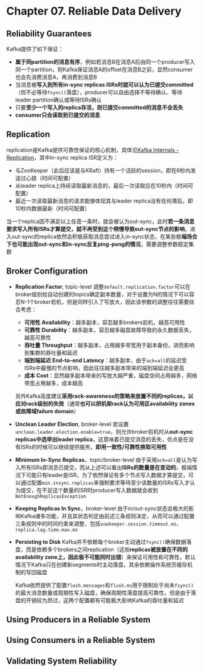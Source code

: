 # Chapter 07. Reliable Data Delivery

## Reliability Guarantees

Kafka提供了如下保证：

- **属于同partition的消息有序**，例如若消息B在消息A后由同一个producer写入同一个partition，则Kafka保证消息A的offset在消息B之前，显然consumer也会先消费消息A，再消费到消息B
- 当消息被**写入到所有in-sync replicas ISRs时就可以认为已提交committed**（但不必等待`fsync()`落盘），producer可以自由选择不等待确认、等待leader partition确认或等待ISRs确认
- 只要**至少一个写入的replica存活，则已提交committed的消息不会丢失**
- **consumer只会读取到已提交的消息**

## Replication

replication是Kafka提供可靠性保证的核心机制，具体见[Kafka Internals - Replication](https://github.com/JasonYuchen/notes/blob/master/kafka/06.Kafka_Internals.md#replication)，其中in-sync replica ISR定义为：

- 与ZooKeeper（此后应该是与KRaft）持有一个活跃的session，即在6秒内发送过心跳（时间可配置）
- 从leader replica上持续读取最新消息的，最后一次读取应在10秒内（时间可配置）
- 最近一次读取最新消息的请求能够体现其与leader replica没有任何滞后，即10秒内数据最新（时间可配置）

当一个replica因不满足以上任意一条时，就会被认为out-sync，此时**若一条消息要求写入所有ISRs才算提交，就不再受到这个稍慢导致out-sync节点的影响**，进入out-sync的replica依然会积极获取消息尝试进入in-sync状态，在某些极**端场合下也可能出现out-sync和in-sync反复ping-pong的情况**，需要调整参数稳定集群

## Broker Configuration

- **Replication Factor**, topic-level
  调整`default.replication.factor`可以在broker级别给自动创建的topics确定副本数量，对于设置为N的情况下可以容忍N-1个broker宕机，但是同样引入了写放大，因此该参数的调整往往需要综合考虑：
  - **可用性 Availability**：越多副本，容忍越多brokers宕机，越高可用性
  - **可靠性 Durability**：越多副本，容忍越多磁盘故障导致的永久数据丢失，越高可靠性
  - **吞吐量 Throughput**：越多副本，占用越多带宽用于副本备份，进而影响到集群的吞吐量和延迟
  - **端到端延迟 End-to-end Latency**：越多副本，由于`ack=all`的延迟受ISRs中最慢的节点影响，因此往往越多副本带来的端到端延迟会更高
  - **成本 Cost**：显然越多副本带来的写放大越严重，磁盘空间占用越多，网络带宽占用越多，成本越高

  另外Kafka高度建议**采用rack-awareness的策略来放置不同的replicas，以应对rack级别的失效**（通常**也可以把机架rack认为可用区availability zones或故障域failure domain**）
- **Unclean Leader Election**, broker-level
  若设置`unclean.leader.election.enable=true`，则允许broker宕机时从**out-sync replicas中选举出leader replica**，这意味着已提交消息的丢失，优点是在没有ISRs的时候可以继续提供服务，**即用一致性/可靠性换取可用性**
- **Minimum In-Sync Replicas**，topic/broker-level
  由于采用`ack=all`是认为写入所有ISRs即消息已提交，而从上述可以看出**ISRs的数量是在变动的**，极端情况下可能只有leader是ISR，为了依然保证有多个节点写入数据才算提交，可以通过配置`min.insync.replicas`来强制要求等待至少该数量的ISRs写入才认为提交，在不足这个数量的ISR时producer写入数据就会收到`NotEnoughReplicasException`
- **Keeping Replicas In Sync**，broker-level
  由于in/out-sync状态会极大的影响Kafka诸多功能，并且其状态判定由前述三条规则决定，从而可以通过配置三条规则中的时间约束来调整，包括`zookeeper.session.timeout.ms`、`replica.lag.time.max.ms`
- **Persisting to Disk**
  Kafka并不依赖每个broker主动通过`fsync()`确保数据落盘，而是依赖多个brokers之间replication（这些**replicas被放置在不同的availability zone上，因此极不可能同时出错**）来保证可用性和可靠性，默认情况下Kafka只在创建新segments时主动落盘，其余依赖操作系统页缓存机制的写回磁盘

  Kafka依然提供了配置`flush.messages`和`flush.ms`用于限制处于尚未`fsync()`的最大消息数量或周期性写入磁盘，确保周期性落盘提高可靠性，但是由于落盘的开销较为昂过，这两个配置都有可能极大影响Kafka的吞吐量和延迟

## Using Producers in a Reliable System

## Using Consumers in a Reliable System

## Validating System Reliability
